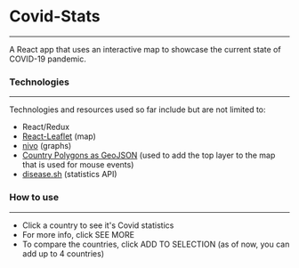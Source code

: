 # Covid-Stats

---
A React app that uses an interactive map to showcase the current state of COVID-19 pandemic.

### Technologies

---
Technologies and resources used so far include but are not limited to:

* React/Redux
* [React-Leaflet](https://react-leaflet.js.org/) (map)
* [nivo](https://nivo.rocks/) (graphs)
* [Country Polygons as GeoJSON](https://datahub.io/core/geo-countries#resource-countries) (used to add the top layer to
  the map that is used for mouse events)
* [disease.sh](https://corona.lmao.ninja/) (statistics API)

### How to use

---
* Click a country to see it's Covid statistics
* For more info, click SEE MORE
* To compare the countries, click ADD TO SELECTION (as of now, you can add up to 4 countries)
